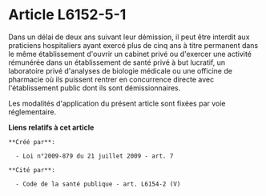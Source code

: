 # Article L6152-5-1

Dans un délai de deux ans suivant leur démission, il peut être interdit aux praticiens hospitaliers ayant exercé plus de cinq
ans à titre permanent dans le même établissement d'ouvrir un cabinet privé ou d'exercer une activité rémunérée dans un
établissement de santé privé à but lucratif, un laboratoire privé d'analyses de biologie médicale ou une officine de
pharmacie où ils puissent rentrer en concurrence directe avec l'établissement public dont ils sont démissionnaires. 

Les modalités d'application du présent article sont fixées par voie réglementaire.

**Liens relatifs à cet article**

	**Créé par**:

	  - Loi n°2009-879 du 21 juillet 2009 - art. 7

	**Cité par**:

	  - Code de la santé publique - art. L6154-2 (V)

